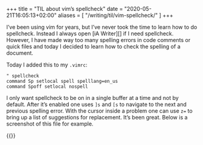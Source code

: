 +++
title = "TIL about vim’s spellcheck"
date = "2020-05-21T16:05:13+02:00"
aliases = [
  "/writing/til/vim-spellcheck/"
]
+++

I’ve been using vim for years, but I’ve never took the time to learn how to do spellcheck. Instead I always open [iA Writer][] if I need spellcheck. However, I have made way too many spelling errors in code comments or quick files and today I decided to learn how to check the spelling of a document.

Today I added this to my `.vimrc`:

```vim
" spellcheck
command Sp setlocal spell spelllang=en_us
command Spoff setlocal nospell
```

I only want spellcheck to be on in a single buffer at a time and not by default. After it’s enabled one uses `]s` and `[s` to navigate to the next and previous spelling error. With the cursor inside a problem one can use `z=` to bring up a list of suggestions for replacement. It’s been great. Below is a screenshot of this file for example.

{{<fig
  src="screenshot@2x.png"
  alt="Screenshot of this document in vim with spellcheck turned on" />}}

